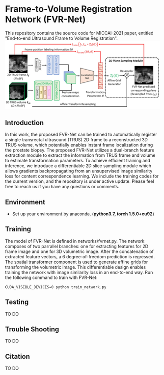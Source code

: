 # Frame-to-Volume Registration Network (FVR-Net)
This repository contains the source code for MICCAI-2021 paper, entitled "End-to-end Ultrasound Frame to Volume Registration". 
![FVR-Net Architecture](figures/FVR-Net.jpg)

## Introduction
In this work, the proposed FVR-Net can be trained to automatically register a single transrectal ultrasound (TRUS) 2D frame to a reconstructed 3D TRUS volume, which potentially enables instant frame localization during the prostate biopsy. The proposed FVR-Net utilizes a dual-branch feature extraction module to extract the information from TRUS frame and volume to estimate transformation parameters. To achieve efficient training and inference, we introduce a differentiable 2D slice sampling module which allows gradients backpropagating from an unsupervised image similarity loss for content correspondence learning. We include the training codes for the current version, and the repository is under active update. Please feel free to reach us if you have any questions or comments.

## Environment
- Set up your environment by anaconda, (**python3.7, torch 1.5.0+cu92**)

## Training
The model of FVR-Net is defined in networks/fvrnet.py. The network composes of two parrallel branches: one for extracting features for 2D frame image and one for 3D volumetric image. After the concatenation of extracted feature vectors, a 6 degree-of-freedom prediction is regressed. The spatial transformer component is used to generate [affine grids](https://github.com/DIAL-RPI/FVR-Net/blob/7a983c5b01aa451ac84148f39b47a4c39c30520a/networks/fvrnet.py#L601) for transforming the volumetric image. This differentiable design enables training the network with image similarity loss in an end-to-end way. Run the following command to train with FVR-Net:
```
CUDA_VISIBLE_DEVICES=0 python train_network.py
```

## Testing
TO DO

## Trouble Shooting
TO DO

## Citation
TO DO
